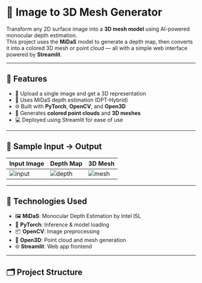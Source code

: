# 🧠 Image to 3D Mesh Generator

Transform any 2D surface image into a **3D mesh model** using AI-powered monocular depth estimation.  
This project uses the **MiDaS** model to generate a depth map, then converts it into a colored 3D mesh or point cloud — all with a simple web interface powered by **Streamlit**.

---

## 🚀 Features

- 📸 Upload a single image and get a 3D representation
- 🧠 Uses MiDaS depth estimation (DPT-Hybrid)
- 🌐 Built with **PyTorch**, **OpenCV**, and **Open3D**
- 🎨 Generates **colored point clouds** and **3D meshes**
- 💻 Deployed using Streamlit for ease of use

---


## 🧪 Sample Input → Output

| Input Image | Depth Map | 3D Mesh |
|-------------|-----------|---------|
| ![input](examples/input.jpg) | ![depth](examples/depth.jpg) | ![mesh](examples/mesh.jpg) |

---

## 🔧 Technologies Used

- 🖼️ **MiDaS**: Monocular Depth Estimation by Intel ISL
- 🔬 **PyTorch**: Inference & model loading
- 📦 **OpenCV**: Image preprocessing
- 📐 **Open3D**: Point cloud and mesh generation
- 🌐 **Streamlit**: Web app frontend

---

## 🗂️ Project Structure

